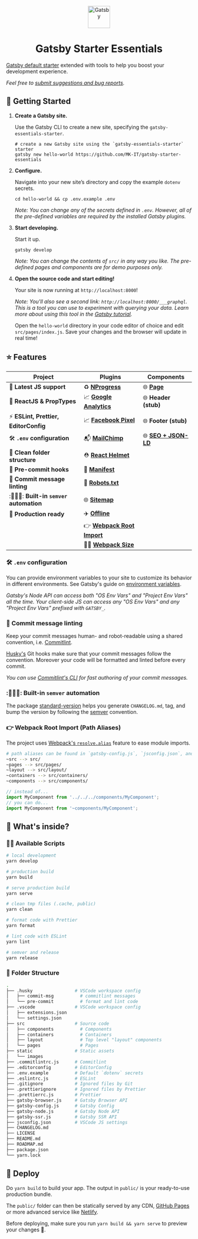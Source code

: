 <p align="center">
  <a href="https://www.gatsbyjs.org">
    <img alt="Gatsby" src="https://www.gatsbyjs.org/monogram.svg" width="60" />
  </a>
</p>
<h1 align="center">
  Gatsby Starter Essentials
</h1>

[Gatsby default starter](https://github.com/gatsbyjs/gatsby-starter-default) extended with tools to help you boost your development experience.

_Feel free to [submit suggestions and bug reports](https://github.com/MK-IT/gatsby-starter-essentials/issues)._

## 🚀 Getting Started

1.  **Create a Gatsby site.**

    Use the Gatsby CLI to create a new site, specifying the `gatsby-essentials-starter`.

    ```shell
    # create a new Gatsby site using the `gatsby-essentials-starter` starter
    gatsby new hello-world https://github.com/MK-IT/gatsby-starter-essentials
    ```

2.  **Configure.**

    Navigate into your new site’s directory and copy the example `dotenv` secrets.

    ```shell
    cd hello-world && cp .env.example .env
    ```
    
    _Note: You can change any of the secrets defined in `.env`. However, all of the pre-defined variables are required by the installed Gatsby plugins._

3.  **Start developing.**

    Start it up.

    ```shell
    gatsby develop
    ```

    _Note: You can change the contents of `src/` in any way you like. The pre-defined pages and components are for demo purposes only._

4.  **Open the source code and start editing!**

    Your site is now running at `http://localhost:8000`!

    _Note: You'll also see a second link: _`http://localhost:8000/___graphql`_. This is a tool you can use to experiment with querying your data. Learn more about using this tool in the [Gatsby tutorial](https://www.gatsbyjs.org/tutorial/part-five/#introducing-graphiql)._

    Open the `hello-world` directory in your code editor of choice and edit `src/pages/index.js`. Save your changes and the browser will update in real time!

## ⭐ Features

| Project                              | Plugins                                                                                           | Components                                                              |
| ------------------------------------ | ------------------------------------------------------------------------------------------------- | ----------------------------------------------------------------------- |
| 💪 **Latest JS support**              | ♻️ **[NProgress](https://www.gatsbyjs.org/packages/gatsby-plugin-nprogress)**                      | 🌐 **[Page](https://www.gatsbyjs.org/docs/layout-components/)**          |
| 💎 **ReactJS & PropTypes**            | 📈 **[Google Analytics](https://www.gatsbyjs.org/packages/gatsby-plugin-google-analytics/)**       | 🌐 **Header (stub)**                                                     |
| ⚡️ **ESLint, Prettier, EditorConfig** | 📈 **[Facebook Pixel](https://www.gatsbyjs.org/packages/gatsby-plugin-facebook-pixel)**            | 🌐 **Footer (stub)**                                                     |
| 🛠 **`.env` configuration**           | 📬 **[MailChimp](https://www.gatsbyjs.org/packages/gatsby-plugin-mailchimp)**                      | 🌐 **[SEO + JSON-LD](https://www.gatsbyjs.org/docs/add-seo-component/)** |
| 📂 **Clean folder structure**         | ⛑ **[React Helmet](https://www.gatsbyjs.org/packages/gatsby-plugin-react-helmet)**                |                                                                         |
| 🚦 **Pre-commit hooks**               | 📜 **[Manifest](https://www.gatsbyjs.org/packages/gatsby-plugin-manifest)**                        |                                                                         |
| 🤝 **Commit message linting**         | 🤖 **[Robots.txt](https://www.gatsbyjs.org/packages/gatsby-plugin-robots-txt)**                    |                                                                         |
| :🧗🏻‍♂️: **Built-in `semver` automation** | 🌐 **[Sitemap](https://www.gatsbyjs.org/packages/gatsby-plugin-sitemap)**                          |                                                                         |
| 🚀 **Production ready**               | ✈️ **[Offline](https://www.gatsbyjs.org/packages/gatsby-plugin-offline)**                          |                                                                         |
|                                      | 👉 **[Webpack Root Import](https://www.gatsbyjs.org/packages/gatsby-plugin-root-import)**          |                                                                         |
|                                      | 🏋️‍♂️ **[Webpack Size](https://www.gatsbyjs.org/packages/gatsby-plugin-webpack-size/?=webpack-size)** |                                                                         |

### 🛠 `.env` configuration

You can provide environment variables to your site to customize its behavior in different environments. See Gatsby's guide on [environment variables](https://www.gatsbyjs.org/docs/environment-variables/).

_Gatsby's Node API can access both "OS Env Vars" and "Project Env Vars" all the time. Your client-side JS can access any "OS Env Vars" and any "Project Env Vars" prefixed with `GATSBY_`._

### 🤝 Commit message linting

Keep your commit messages human- and robot-readable using a shared convention, i.e. [Commitlint](https://commitlint.js.org/#/).

[Husky's](https://github.com/typicode/husky) Git hooks make sure that your commit messages follow the convention. Moreover your code will be formatted and linted before every commit.

_You can use [Commitlint's CLI](https://commitlint.js.org/#/guides-use-prompt?id=guide-use-prompt) for fast authoring of your commit messages._

### :🧗🏻‍♂️: Built-in `semver` automation

The package [standard-version](https://github.com/conventional-changelog/standard-version) helps you generate `CHANGELOG.md`, tag, and bump the version by following the [semver](https://semver.org) convention.

### 👉 Webpack Root Import (Path Aliases)

The project uses [Webpack's `resolve.alias`](https://webpack.js.org/configuration/resolve/#resolvealias) feature to ease module imports.

```bash
# path aliases can be found in `gatsby-config.js`, `jsconfig.json`, and `.eslintrc.js`
~src --> src/
~pages --> src/pages/
~layout --> src/layout/
~containers --> src/containers/
~components --> src/components/
```

```js
// instead of...
import MyComponent from '../../../components/MyComponent';
// you can do...
import MyComponent from '~components/MyComponent';
```

## 🧐 What's inside?

### 👷‍♂️ Available Scripts

```bash
# local development
yarn develop

# production build
yarn build

# serve production build
yarn serve

# clean tmp files (.cache, public)
yarn clean

# format code with Prettier
yarn format

# lint code with ESLint
yarn lint

# semver and release
yarn release
```

### 📂 Folder Structure

```bash
.
├── .husky                # VSCode workspace config
│   ├── commit-msg          # commitlint messages
│   └── pre-commit          # format and lint code
├── .vscode               # VSCode workspace config
│   ├── extensions.json
│   └── settings.json
├── src                   # Source code
│   ├── components          # Components
│   ├── containers          # Containers
│   ├── layout              # Top level "layout" components
│   └── pages               # Pages
├── static                # Static assets
│   └── images
├── .commitlintrc.js      # Commitlint
├── .editorconfig         # EditorConfig
├── .env.example          # Default `dotenv` secrets
├── .eslintrc.js          # ESLint
├── .gitignore            # Ignored files by Git
├── .prettierignore       # Ignored files by Prettier
├── .prettierrc.js        # Prettier
├── gatsby-browser.js     # Gatsby Browser API
├── gatsby-config.js      # Gatsby Config
├── gatsby-node.js        # Gatsby Node API
├── gatsby-ssr.js         # Gatsby SSR API
├── jsconfig.json         # VSCode JS settings
├── CHANGELOG.md
├── LICENSE
├── README.md
├── ROADMAP.md
├── package.json
└── yarn.lock
```

## 💫 Deploy

Do `yarn build` to build your app. The output in `public/` is your ready-to-use production bundle.

The `public/` folder can then be statically served by any CDN, [GitHub Pages](https://pages.github.com/) or more advanced service like [Netlify](https://www.netlify.com/).

Before deploying, make sure you run `yarn build && yarn serve` to preview your changes 🏁.
